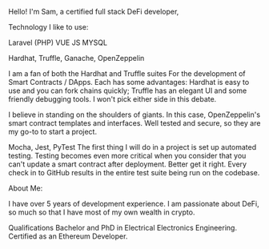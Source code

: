 Hello! I'm Sam, a certified full stack DeFi developer,

Technology I like to use:

Laravel (PHP)
VUE JS
MYSQL


Hardhat, Truffle, Ganache, OpenZeppelin

I am a fan of both the Hardhat and Truffle suites For the development of Smart Contracts / DApps. Each has some advantages: Hardhat is easy to use and you can fork chains quickly; Truffle has an elegant UI and some friendly debugging tools. I won't pick either side in this debate.

I believe in standing on the shoulders of giants. In this case, OpenZeppelin's smart contract templates and interfaces. Well tested and secure, so they are my go-to to start a project.

 Mocha, Jest, PyTest
 The first thing I will do in a project is set up automated testing. 
 Testing becomes even more critical when you consider that you can't update a smart contract after deployment.
 Better get it right. Every check in to GitHub results in the entire test suite being run on the codebase.
 
 About Me:
 
 I have over 5 years of development experience. 
 I am passionate about DeFi, so much so that I have most of my own wealth in crypto.

Qualifications
Bachelor and PhD in Electrical Electronics Engineering.
Certified as an Ethereum Developer.
